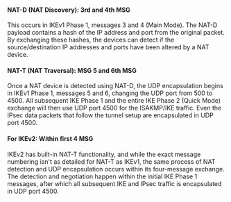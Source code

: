 

#### NAT-D (NAT Discovery): 3rd and 4th MSG
This occurs in IKEv1 Phase 1, messages 3 and 4 (Main Mode).
The NAT-D payload contains a hash of the IP address and port from the original packet.
By exchanging these hashes, the devices can detect if the source/destination IP addresses and ports have been altered by a NAT device.

#### NAT-T (NAT Traversal): MSG 5 and 6th MSG
Once a NAT device is detected using NAT-D, the UDP encapsulation begins in IKEv1 Phase 1, messages 5 and 6, changing the UDP port from 500 to 4500.
All subsequent IKE Phase 1 and the entire IKE Phase 2 (Quick Mode) exchange will then use UDP port 4500 for the ISAKMP/IKE traffic.
Even the IPsec data packets that follow the tunnel setup are encapsulated in UDP port 4500. 

#### For IKEv2: Within first 4 MSG
IKEv2 has built-in NAT-T functionality, and while the exact message numbering isn't as detailed for NAT-T as IKEv1, 
the same process of NAT detection and UDP encapsulation occurs within its four-message exchange.
The detection and negotiation happen within the initial IKE Phase 1 messages, after which all subsequent IKE and IPsec traffic is encapsulated in UDP port 4500. 
